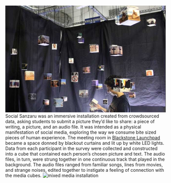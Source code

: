 ![mixed media installation][splash]
Social Sanzaru was an immersive installation created from crowdsourced data, asking students to submit a picture they’d like to share: a piece of writing, a picture, and an audio file. It was intended as a physical manifestation of social media, exploring the way we consume bite sized pieces of human experience. The meeting room in [Blackstone Launchpad](http://incubate.usc.edu/tag/blackstone-launchpad/) became a space donned by blackout curtains and lit up by white LED lights. Data from each participant in the survey were collected and constructed into a cube that contained each person’s chosen picture and text. The audio files, in turn, were strung together in one continuous track that played in the background. The audio files ranged from familiar songs, lines from movies, and strange noises, edited together to instigate a feeling of connection with the media cubes. 
![mixed media installation][secondary]

[splash]:img/sanzaru-splash.jpg
[secondary]:img/secondary.jpg